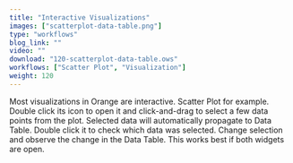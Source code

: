 ```yaml
---
title: "Interactive Visualizations"
images: ["scatterplot-data-table.png"]
type: "workflows"
blog_link: ""
video: ""
download: "120-scatterplot-data-table.ows"
workflows: ["Scatter Plot", "Visualization"]
weight: 120
---
```


Most visualizations in Orange are interactive. Scatter Plot for example. Double click its icon to open it and click-and-drag to select a few data points from the plot. Selected data will automatically propagate to Data Table. Double click it to check which data was selected. Change selection and observe the change in the Data Table. This works best if both widgets are open.
